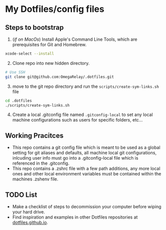# My Dotfiles/config files

## Steps to bootstrap

1. (*if on MacOs*) Install Apple's Command Line Tools, which are prerequisites for Git and Homebrew.

```zsh
xcode-select --install
```

2. Clone repo into new hidden directory.

```zsh
# Use SSH
git clone git@github.com:OmegaRelay/.dotfiles.git
```


3. move to the git repo directory and run the ```scripts/create-sym-links.sh``` file

```zsh
cd .dotfiles
./scripts/create-sym-links.sh
```

4. Create a local .gitconfig file named ```.gitconfig-local``` to set any local machine configurations such as users for specific folders, etc...

## Working Pracitces
- This repo contains a git config file which is meant to be used as a global setting for git aliases and defaults, all machine local git configurations, inlcuding user info must go into a .gitconfig-local file which is referenced in the .gitconfig.
- This repo contains a .zshrc file with a few path additions, any more local ones and other local environment variables must be contained within the machines .zshenv file.
## TODO List

- Make a checklist of steps to decommission your computer before wiping your hard drive.
- Find inspiration and examples in other Dotfiles repositories at [dotfiles.github.io](https://dotfiles.github.io/).
